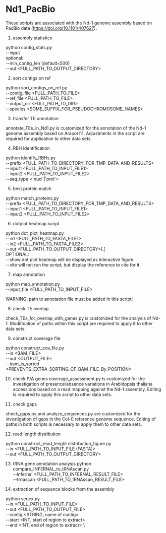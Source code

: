 # Nd1_PacBio
These scripts are associated with the Nd-1 genome assembly based on PacBio data (https://doi.org/10.1101/407627).


1) assembly statistics

python contig_stats.py \
--input <FILENAME> \
optional: \
--min_contig_len <INTEGER> [default=500] \
--out <FULL_PATH_TO_OUTPUT_DIRECTORY>


2) sort contigs on ref

python sort_contigs_on_ref.py \
--contig_file <FULL_PATH_TO_FILE> \
--ref_file <FULL_PATH_TO_FILE> \
--output_dir <FULL_PATH_TO_DIR> \
--species <SOME_SUFFIX_FOR_PSEUDOCHROMOSOME_NAMES>


3) transfer TE annotation

annotate_TEs_in_Nd1.py is customized for the annotation of the Nd-1 genome assembly based on Araport11. Adjustments in the script are required for application to other data sets.


4) RBH identification

python identify_RBHs.py \
--prefix <FULL_PATH_TO_DIRECTORY_FOR_TMP_DATA_AND_RESULTS> \
--input1 <FULL_PATH_TO_INPUT_FILE1> \
--input2 <FULL_PATH_TO_INPUT_FILE2> \
--seq_type <'nucl'|'prot'>


5) best protein match

python match_proteins.py \
--prefix <FULL_PATH_TO_DIRECTORY_FOR_TMP_DATA_AND_RESULTS> \
--input1 <FULL_PATH_TO_INPUT_FILE1> \
--input2 <FULL_PATH_TO_INPUT_FILE2>


6) dotplot heatmap script

python dot_plot_heatmap.py \
--in1 <FULL_PATH_TO_FASTA_FILE1> \
--in2 <FULL_PATH_TO_FASTA_FILE2> \
--out <FULL_PATH_TO_OUTPUT_DIRECTORY>[.] \
OPTIONAL: \
--show	dot plot heatmap will be displayed as interactive figure \
--cite	will not run the script, but display the reference to cite for it

7) map annotation

python map_annotation.py \
--input_file <FULL_PATH_TO_INPUT_FILE>

WARNING: path to annotation file must be added in this script!


8) check TE overlap

check_TEs_for_overlap_with_genes.py is customized for the analysis of Nd-1. Modification of paths within this script are required to apply it to other data sets.


9) construct coverage file

python construct_cov_file.py \
--in <BAM_FILE> \
--out <OUTPUT_FILE> \
--bam_is_sorted <PREVENTS_EXTRA_SORTING_OF_BAM_FILE_By_POSITION>


10) check P/A genes
coverage_assessment.py is customized for the investigation of presence/absence variations in Arabidopsis thaliana accessions based on a read mapping against the Nd-1 assembly. Editing is required to apply this script to other data sets.



11) check gaps

check_gaps.py and analyze_sequences.py are customized for the investigation of gaps in the Col-0 reference genome sequence. Editing of paths in both scripts is necessary to apply them to other data sets.




12) read length distribution

python construct_read_lenght distribution_figure.py \
--in <FULL_PATH_TO_INPUT_FILE (FASTA)> \
--out <FULL_PATH_TO_OUTPUT_DIRECTORY>



13) tRNA gene annotation analysis
python compare_INFERNAL_to_tRNAscan.py \
--infernal <FULL_PATH_TO_INFERNAL_RESULT_FILE> \
--trnascan <FULL_PATH_TO_tRNAscan_RESULT_FILE>


14) extraction of sequence blocks from the assembly

python seqex.py \
--in <FULL_PATH_TO_INPUT_FILE> \
--out <FULL_PATH_TO_OUTPUT_FILE> \
--contig <STRING, name of contig> \
--start <INT, start of region to extract> \
--end <INT, end of region to extract> \
